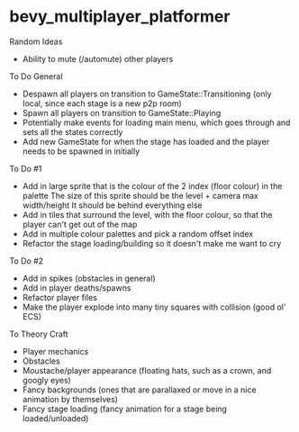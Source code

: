 # bevy_multiplayer_platformer

Random Ideas

- Ability to mute (/automute) other players

To Do General

- Despawn all players on transition to GameState::Transitioning (only local, since each stage is a new p2p room)
- Spawn all players on transition to GameState::Playing
- Potentially make events for loading main menu, which goes through and sets all the states correctly
- Add new GameState for when the stage has loaded and the player needs to be spawned in initially

To Do #1

- Add in large sprite that is the colour of the 2 index (floor colour) in the palette
  The size of this sprite should be the level + camera max width/height
  It should be behind everything else
- Add in tiles that surround the level, with the floor colour, so that the player can't get out of the map
- Add in multiple colour palettes and pick a random offset index
- Refactor the stage loading/building so it doesn't make me want to cry

To Do #2

- Add in spikes (obstacles in general)
- Add in player deaths/spawns
- Refactor player files
- Make the player explode into many tiny squares with collision (good ol' ECS)

To Theory Craft

- Player mechanics
- Obstacles
- Moustache/player appearance (floating hats, such as a crown, and googly eyes)
- Fancy backgrounds (ones that are parallaxed or move in a nice animation by themselves)
- Fancy stage loading (fancy animation for a stage being loaded/unloaded)
